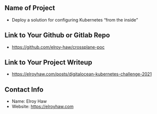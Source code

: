 ## Name of Project 
* Deploy a solution for configuring Kubernetes “from the inside”
 
## Link to Your Github or Gitlab Repo
* https://github.com/elroy-haw/crossplane-poc

## Link to Your Project Writeup
* https://elroyhaw.com/posts/digitalocean-kubernetes-challenge-2021

## Contact Info
* Name: Elroy Haw
* Website: https://elroyhaw.com
